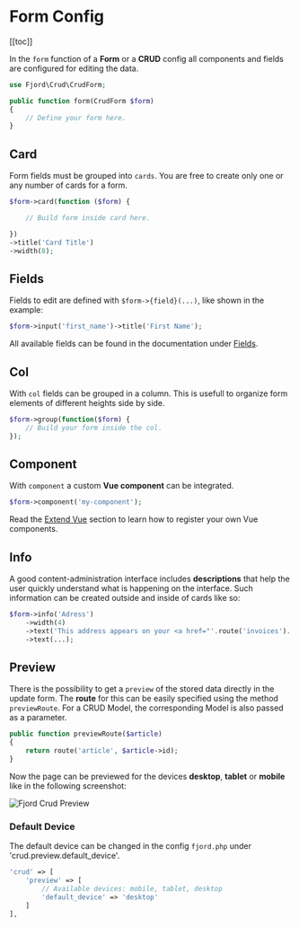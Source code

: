 # Form Config

[[toc]]

In the `form` function of a **Form** or a **CRUD** config all components and fields are configured for editing the data.

```php
use Fjord\Crud\CrudForm;

public function form(CrudForm $form)
{
    // Define your form here.
}
```

## Card

Form fields must be grouped into `cards`. You are free to create only one or any number of cards for a form.

```php
$form->card(function ($form) {

    // Build form inside card here.

})
->title('Card Title')
->width(8);
```

## Fields

Fields to edit are defined with `$form->{field}(...)`, like shown in the example:

```php
$form->input('first_name')->title('First Name');
```

All available fields can be found in the documentation under [Fields](/docs/fields/introduction.html).

## Col

With `col` fields can be grouped in a column. This is usefull to organize form elements of different heights side by side.

```php
$form->group(function($form) {
    // Build your form inside the col.
});
```

## Component

With `component` a custom **Vue component** can be integrated.

```php
$form->component('my-component');
```

Read the [Extend Vue](/docs/basics/vue.html#bootstrap-vue) section to learn how to register your own Vue components.

## Info

A good content-administration interface includes **descriptions** that help the user quickly understand what is happening on the interface. Such information can be created outside and inside of cards like so:

```php
$form->info('Adress')
    ->width(4)
    ->text('This address appears on your <a href="'.route('invoices').'">invoices</a>.')
    ->text(...);
```

## Preview

There is the possibility to get a `preview` of the stored data directly in the update form. The **route** for this can be easily specified using the method `previewRoute`. For a CRUD Model, the corresponding Model is also passed as a parameter.

```php
public function previewRoute($article)
{
    return route('article', $article->id);
}
```

Now the page can be previewed for the devices **desktop**, **tablet** or **mobile** like in the following screenshot:

![Fjord Crud Preview](./preview.png 'Fjord Crud Preview')

### Default Device

The default device can be changed in the config `fjord.php` under 'crud.preview.default_device'.

```php
'crud' => [
    'preview' => [
        // Available devices: mobile, tablet, desktop
        'default_device' => 'desktop'
    ]
],
```
